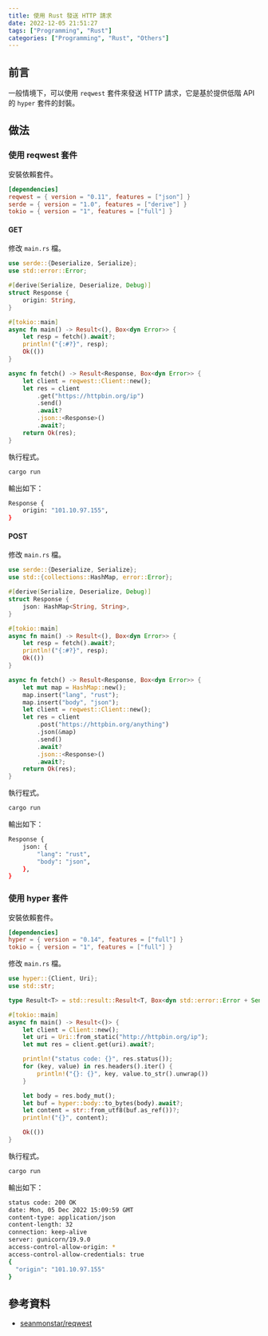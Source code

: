 ```yaml
---
title: 使用 Rust 發送 HTTP 請求
date: 2022-12-05 21:51:27
tags: ["Programming", "Rust"]
categories: ["Programming", "Rust", "Others"]
---
```


## 前言

一般情境下，可以使用 `reqwest` 套件來發送 HTTP 請求，它是基於提供低階 API 的 `hyper` 套件的封裝。

## 做法

### 使用 reqwest 套件

安裝依賴套件。

```toml
[dependencies]
reqwest = { version = "0.11", features = ["json"] }
serde = { version = "1.0", features = ["derive"] }
tokio = { version = "1", features = ["full"] }
```

#### GET

修改 `main.rs` 檔。

```rs
use serde::{Deserialize, Serialize};
use std::error::Error;

#[derive(Serialize, Deserialize, Debug)]
struct Response {
    origin: String,
}

#[tokio::main]
async fn main() -> Result<(), Box<dyn Error>> {
    let resp = fetch().await?;
    println!("{:#?}", resp);
    Ok(())
}

async fn fetch() -> Result<Response, Box<dyn Error>> {
    let client = reqwest::Client::new();
    let res = client
        .get("https://httpbin.org/ip")
        .send()
        .await?
        .json::<Response>()
        .await?;
    return Ok(res);
}
```

執行程式。

```bash
cargo run
```

輸出如下：

```bash
Response {
    origin: "101.10.97.155",
}
```

#### POST

修改 `main.rs` 檔。

```rs
use serde::{Deserialize, Serialize};
use std::{collections::HashMap, error::Error};

#[derive(Serialize, Deserialize, Debug)]
struct Response {
    json: HashMap<String, String>,
}

#[tokio::main]
async fn main() -> Result<(), Box<dyn Error>> {
    let resp = fetch().await?;
    println!("{:#?}", resp);
    Ok(())
}

async fn fetch() -> Result<Response, Box<dyn Error>> {
    let mut map = HashMap::new();
    map.insert("lang", "rust");
    map.insert("body", "json");
    let client = reqwest::Client::new();
    let res = client
        .post("https://httpbin.org/anything")
        .json(&map)
        .send()
        .await?
        .json::<Response>()
        .await?;
    return Ok(res);
}
```

執行程式。

```bash
cargo run
```

輸出如下：

```bash
Response {
    json: {
        "lang": "rust",
        "body": "json",
    },
}
```

### 使用 hyper 套件

安裝依賴套件。

```toml
[dependencies]
hyper = { version = "0.14", features = ["full"] }
tokio = { version = "1", features = ["full"] }
```

修改 `main.rs` 檔。

```rs
use hyper::{Client, Uri};
use std::str;

type Result<T> = std::result::Result<T, Box<dyn std::error::Error + Send + Sync>>;

#[tokio::main]
async fn main() -> Result<()> {
    let client = Client::new();
    let uri = Uri::from_static("http://httpbin.org/ip");
    let mut res = client.get(uri).await?;

    println!("status code: {}", res.status());
    for (key, value) in res.headers().iter() {
        println!("{}: {}", key, value.to_str().unwrap())
    }

    let body = res.body_mut();
    let buf = hyper::body::to_bytes(body).await?;
    let content = str::from_utf8(buf.as_ref())?;
    println!("{}", content);

    Ok(())
}
```

執行程式。

```bash
cargo run
```

輸出如下：

```bash
status code: 200 OK
date: Mon, 05 Dec 2022 15:09:59 GMT
content-type: application/json
content-length: 32
connection: keep-alive
server: gunicorn/19.9.0
access-control-allow-origin: *
access-control-allow-credentials: true
{
  "origin": "101.10.97.155"
}
```

## 參考資料

- [seanmonstar/reqwest](https://github.com/seanmonstar/reqwest)
